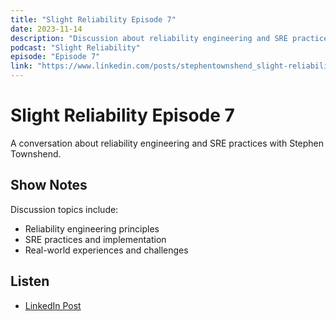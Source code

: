 ```yaml
---
title: "Slight Reliability Episode 7"
date: 2023-11-14
description: "Discussion about reliability engineering and SRE practices"
podcast: "Slight Reliability"
episode: "Episode 7"
link: "https://www.linkedin.com/posts/stephentownshend_slight-reliability-episode-7-activity-713123456789"
---
```


# Slight Reliability Episode 7

A conversation about reliability engineering and SRE practices with Stephen Townshend.

## Show Notes

Discussion topics include:
- Reliability engineering principles
- SRE practices and implementation
- Real-world experiences and challenges

## Listen

- [LinkedIn Post](https://www.linkedin.com/posts/stephentownshend_slight-reliability-episode-7-activity-713123456789) 